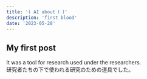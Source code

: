 ```yaml
---
title: '( AI about Ⅰ )'
description: 'first blood'
date: '2023-05-28'
---
```


## My first post

It was a tool for research used under the researchers.  
研究者たちの下で使われる研究のための道具でした。
